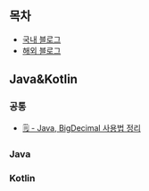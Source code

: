 
## 목차
* [국내 블로그](#국내-기술-블로그)
* [해외 블로그](#해외-기술-블로그)


## Java&Kotlin

### 공통
* [🗒 - Java, BigDecimal 사용법 정리](https://jsonobject.tistory.com/466)

### Java


### Kotlin